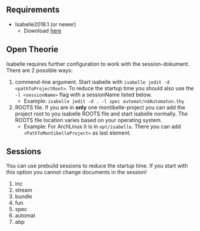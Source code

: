 ## Requirements
* Isabelle2018.1 (or newer)
   * Download [here](https://isabelle.in.tum.de/)

## Open Theorie
Isabelle requires further configuration to work with the session-dokument. There are 2 possible ways:
1. commend-line argument. Start isabelle with `isabelle jedit -d <pathToProjectRoot>`. To reduce the startup time you should also use the `-l <sessionName>` flag with a sessionName listed below.
   * Example: `isabelle jedit -d . -l spec automat/ndAutomaton.thy`
2. ROOTS file. If you are in **only** one montibelle-project you can add the project root to you isabelle ROOTS file and start isabelle normally. The ROOTS file location varies based on your operating system. 
   *  Example: For ArchLinux it is in `opt/isabelle`. There you can add `<PathToMontibelleProject>` as last element.
   
## Sessions
You can use prebuild sessions to reduce the startup time. If you start with this option you cannot change documents in the session!
1. inc
2. stream
3. bundle
4. fun
5. spec
6. automat
7. abp